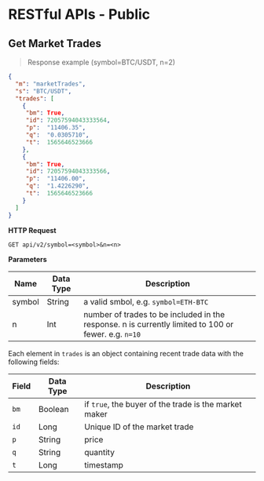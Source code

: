 # RESTful APIs - Public



## Get Market Trades

> Response example (symbol=BTC/USDT, n=2) 

```json
{
  "m": "marketTrades",
  "s": "BTC/USDT",
  "trades": [
    {
     "bm": True,
     "id": 72057594043333564,
     "p":  "11406.35",
     "q":  "0.0305710",
     "t":  1565646523666
    },
    {
     "bm": True,
     "id": 72057594043333566,
     "p":  "11406.00",
     "q":  "1.4226290",
     "t":  1565646523666
    }
  ]
}
 ```

**HTTP Request**

`GET api/v2/symbol=<symbol>&n=<n>`

**Parameters**

Name   | Data Type | Description
------ | --------- | -----------------
symbol | String    | a valid smbol, e.g. `symbol=ETH-BTC`
n      | Int       | number of trades to be included in the response. n is currently limited to 100 or fewer. e.g. `n=10` 

Each element in `trades` is an object containing recent trade data with the following fields:

Field    | Data Type | Description
-------- | --------- | ---------------------------------------
`bm`     | Boolean   | if `true`, the buyer of the trade is the market maker 
`id`     | Long      | Unique ID of the market trade
`p`      | String    | price
`q`      | String    | quantity 
`t`      | Long      | timestamp 

















